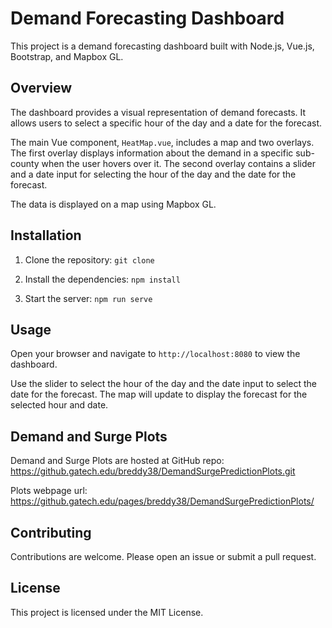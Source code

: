 # Demand Forecasting Dashboard
This project is a demand forecasting dashboard built with Node.js, Vue.js, Bootstrap, and Mapbox GL.

## Overview
The dashboard provides a visual representation of demand forecasts. It allows users to select a specific hour of the day and a date for the forecast.

The main Vue component, `HeatMap.vue`, includes a map and two overlays. The first overlay displays information about the demand in a specific sub-county when the user hovers over it. The second overlay contains a slider and a date input for selecting the hour of the day and the date for the forecast.

The data is displayed on a map using Mapbox GL.

## Installation
1. Clone the repository:
`git clone`

2. Install the dependencies:
`npm install`

3. Start the server:
`npm run serve`

## Usage

Open your browser and navigate to `http://localhost:8080` to view the dashboard.

Use the slider to select the hour of the day and the date input to select the date for the forecast. The map will update to display the forecast for the selected hour and date.

## Demand and Surge Plots 

Demand and Surge Plots are hosted at GitHub repo: https://github.gatech.edu/breddy38/DemandSurgePredictionPlots.git

Plots webpage url: https://github.gatech.edu/pages/breddy38/DemandSurgePredictionPlots/

## Contributing

Contributions are welcome. Please open an issue or submit a pull request.

## License

This project is licensed under the MIT License.
